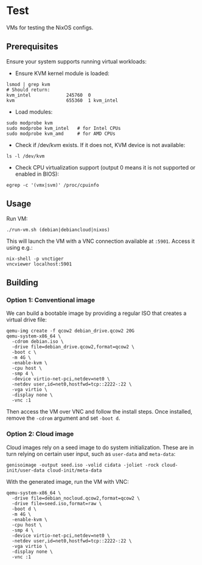 # Test

VMs for testing the NixOS configs.

## Prerequisites

Ensure your system supports running virtual workloads:

* Ensure KVM kernel module is loaded:

```console
lsmod | grep kvm
# Should return:
kvm_intel             245760  0
kvm                   655360  1 kvm_intel
```

* Load modules:

```console
sudo modprobe kvm
sudo modprobe kvm_intel   # for Intel CPUs
sudo modprobe kvm_amd     # for AMD CPUs
```

* Check if /dev/kvm exists. If it does not, KVM device is not available:

```console
ls -l /dev/kvm
```

* Check CPU virtualization support (output 0 means it is not supported or enabled in BIOS):

```console
egrep -c '(vmx|svm)' /proc/cpuinfo
```

## Usage

Run VM:

```shell
./run-vm.sh (debian|debiancloud|nixos)
```

This will launch the VM with a VNC connection available at `:5901`. Access it using e.g.:

```shell
nix-shell -p vnctiger
vncviewer localhost:5901
```

## Building

### Option 1: Conventional image

We can build a bootable image by providing a regular ISO that creates a virtual drive file:

```shell
qemu-img create -f qcow2 debian_drive.qcow2 20G
qemu-system-x86_64 \
  -cdrom debian.iso \
  -drive file=debian_drive.qcow2,format=qcow2 \
  -boot c \
  -m 4G \
  -enable-kvm \
  -cpu host \
  -smp 4 \
  -device virtio-net-pci,netdev=net0 \
  -netdev user,id=net0,hostfwd=tcp::2222-:22 \
  -vga virtio \
  -display none \
  -vnc :1
```

Then access the VM over VNC and follow the install steps. Once installed, remove the `-cdrom` argument and set `-boot d`.

### Option 2: Cloud image

Cloud images rely on a seed image to do system initialization. These are in turn relying on certain user input,
such as `user-data` and `meta-data`:

```shell
genisoimage -output seed.iso -volid cidata -joliet -rock cloud-init/user-data cloud-init/meta-data
```

With the generated image, run the VM with VNC:

```shell
qemu-system-x86_64 \
  -drive file=debian_nocloud.qcow2,format=qcow2 \
  -drive file=seed.iso,format=raw \
  -boot d \
  -m 4G \
  -enable-kvm \
  -cpu host \
  -smp 4 \
  -device virtio-net-pci,netdev=net0 \
  -netdev user,id=net0,hostfwd=tcp::2222-:22 \
  -vga virtio \
  -display none \
  -vnc :1
```
